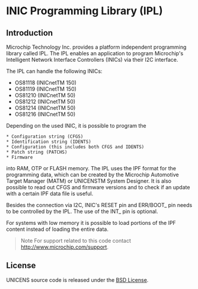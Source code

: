 # INIC Programming Library (IPL)

## Introduction

Microchip Technology Inc. provides a platform independent programming library called IPL.
The IPL enables an application to program Microchip's Intelligent Network Interface Controllers (INICs) via their I2C interface.

The IPL can handle the following INICs:

* OS81118 (INICnetTM 150)
* OS81119 (INICnetTM 150)
* OS81210 (INICnetTM 50)
* OS81212 (INICnetTM 50)
* OS81214 (INICnetTM 50)
* OS81216 (INICnetTM 50)

Depending on the used INIC, it is possible to program the

    * Configuration string (CFGS)
    * Identification string (IDENTS)
    * Configuration (this includes both CFGS and IDENTS)
    * Patch string (PATCHS)
    * Firmware

into RAM, OTP or FLASH memory.
The IPL uses the IPF format for the programming data, which can be created by the Microchip Automotive Target Manager (MATM) or UNICENSTM System Designer.
It is also possible to read out CFGS and firmware versions and to check if an update with a certain IPF data file is useful.

Besides the connection via I2C, INIC's RESET pin and ERR/BOOT_ pin needs to be controlled by the IPL. The use of the INT_ pin is optional.

For systems with low memory it is possible to load portions of the IPF content instead of loading the entire data.

> Note
>    For support related to this code contact http://www.microchip.com/support. 



## License
UNICENS source code is released under the [BSD License](https://github.com/MicrochipTech/unicens/blob/master/LICENSE).